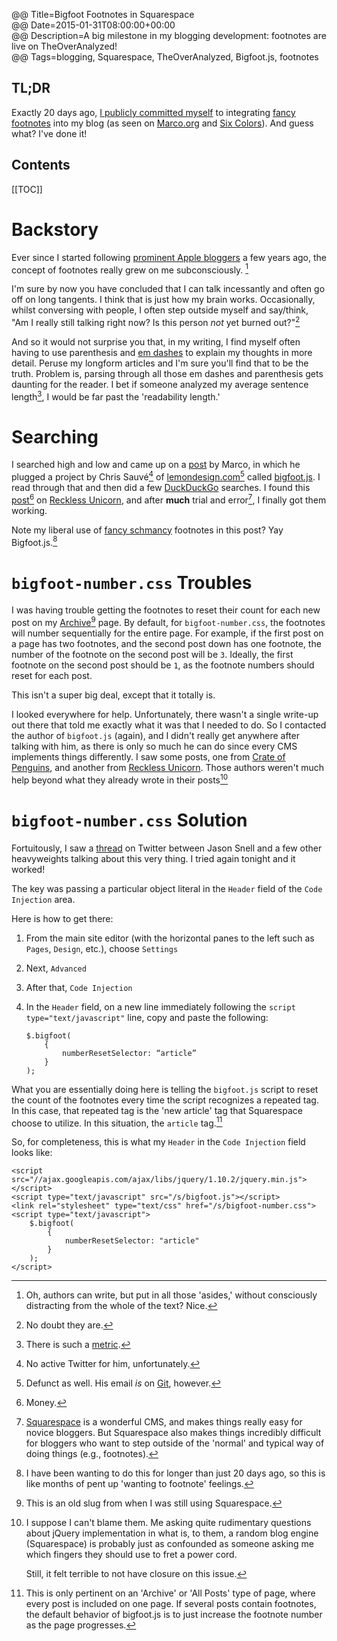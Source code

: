 @@ Title=Bigfoot Footnotes in Squarespace  
@@ Date=2015-01-31T08:00:00+00:00  
@@ Description=A big milestone in my blogging development: footnotes are live on TheOverAnalyzed!  
@@ Tags=blogging, Squarespace, TheOverAnalyzed, Bigfoot.js, footnotes  

## TL;DR

Exactly 20 days ago, [I publicly committed myself][twitter] to integrating [fancy footnotes][bigfootjs] into my blog (as seen on [Marco.org][marco] and [Six Colors][sixcolors]). And guess what? I've done it!

<h2>Contents</h2>

[[TOC]]

# Backstory

Ever since I started following [prominent Apple bloggers][daringfireball] a few years ago, the concept of footnotes really grew on me subconsciously. [^sc]

I'm sure by now you have concluded that I can talk incessantly and often go off on long tangents. I think that is just how my brain works. Occasionally, whilst conversing with people, I often step outside myself and say/think, "Am I really still talking right now? Is this person *not* yet burned out?"[^bo]

And so it would not surprise you that, in my writing, I find myself often having to use parenthesis and [em dashes][thepunctuationguide] to explain my thoughts in more detail. Peruse my longform articles and I'm sure you'll find that to be the truth. Problem is, parsing through all those em dashes and parenthesis gets daunting for the reader. I bet if someone analyzed my average sentence length[^asl], I would be far past the 'readability length.'

# Searching

I searched high and low and came up on a [post][marco 2] by Marco, in which he plugged a project by Chris Sauvé[^csa] of [lemondesign.com][lemondesign][^ld] called [bigfoot.js][bigfootjs]. I read through that and then did a few [DuckDuckGo][duckduckgo] searches. I found this [post][recklessunicorn][^bfs] on [Reckless Unicorn][recklessunicorn 2], and after **much** trial and error[^te], I finally got them working. 

Note my liberal use of [fancy schmancy][urbandictionary] footnotes in this post? Yay Bigfoot.js.[^pu]

# `bigfoot-number.css` Troubles

I was having trouble getting the footnotes to reset their count for each new post on my [Archive](/posts)[^old] page. By default, for `bigfoot-number.css`, the footnotes will number sequentially for the entire page. For example, if the first post on a page has two footnotes, and the second post down has one footnote, the number of the footnote on the second post will be `3`. Ideally, the first footnote on the second post should be `1`, as the footnote numbers should reset for each post. 

This isn't a super big deal, except that it totally is. 

I looked everywhere for help. Unfortunately, there wasn't a single write-up out there that told me exactly what it was that I needed to do. So I contacted the author of `bigfoot.js` (again), and I didn't really get anywhere after talking with him, as there is only so much he can do since every CMS implements things differently. I saw some posts, one from [Crate of Penguins][crateofpenguins], and another from [Reckless Unicorn][recklessunicorn 3]. Those authors weren't much help beyond what they already wrote in their posts[^tp]

# `bigfoot-number.css` Solution

Fortuitously, I saw a [thread][twitter 2] on Twitter between Jason Snell and a few other heavyweights talking about this very thing. I tried again tonight and it worked!

The key was passing a particular object literal in the `Header` field of the `Code Injection` area.

Here is how to get there:

1. From the main site editor (with the horizontal panes to the left such as `Pages`, `Design`, etc.), choose `Settings`
2. Next, `Advanced`
3. After that, `Code Injection`
4. In the `Header` field, on a new line immediately following the `script type="text/javascript"` line, copy and paste the following:

	```
	$.bigfoot(
		{
			numberResetSelector: “article”
		}
	);
    ```
    
What you are essentially doing here is telling the `bigfoot.js` script to reset the count of the footnotes every time the script recognizes a repeated tag. In this case, that repeated tag is the 'new article' tag that Squarespace choose to utilize. In this situation, the `article` tag.[^ar]

So, for completeness, this is what my `Header` in the `Code Injection` field looks like:

```
<script src="//ajax.googleapis.com/ajax/libs/jquery/1.10.2/jquery.min.js"></script>
<script type="text/javascript" src="/s/bigfoot.js"></script>
<link rel="stylesheet" type="text/css" href="/s/bigfoot-number.css">
<script type="text/javascript">
	$.bigfoot(
		{
			numberResetSelector: "article"
		}
	);
</script>
```

[^ar]: This is only pertinent on an 'Archive' or 'All Posts' type of page, where every post is included on one page. If several posts contain footnotes, the default behavior of bigfoot.js is to just increase the footnote number as the page progresses.
[^asl]: There is such a [metric][wordpress].
[^bfs]: Money.
[^bo]: No doubt they are. 
[^csa]: No active Twitter for him, unfortunately.
[^ld]: Defunct as well. His email *is* on [Git][github], however.
[^old]: This is an old slug from when I was still using Squarespace.
[^pu]: I have been wanting to do this for longer than just 20 days ago, so this is like months of pent up 'wanting to footnote' feelings.
[^sc]: Oh, authors can write, but put in all those 'asides,' without consciously distracting from the whole of the text? Nice.
[^te]: [Squarespace][ss] is a wonderful CMS, and makes things really easy for novice bloggers. But Squarespace also makes things incredibly difficult for bloggers who want to step outside of the 'normal' and typical way of doing things (e.g., footnotes). 
[^tp]: I suppose I can't blame them. Me asking quite rudimentary questions about jQuery implementation in what is, to them, a random blog engine (Squarespace) is probably just as confounded as someone asking me which fingers they should use to fret a power cord. 

	Still, it felt terrible to not have closure on this issue.
	
[bigfootjs]: http://www.bigfootjs.com
[crateofpenguins]: http://crateofpenguins.com/blog/2013-12-add-bigfoot-to-squarespace-sites
[daringfireball]: http://www.daringfireball.net
[duckduckgo]: https://duckduckgo.com/?q=bigfootjs&t=osx
[github]: https://github.com/lemonmade
[lemondesign]: http://www.lemondesign.com
[marco]: http://www.marco.org/
[marco 2]: http://www.marco.org/2013/12/15/bigfoot
[recklessunicorn]: http://recklessunicorn.net/blog/2014/2/11/how-to-use-bigfoot-on-squarespace
[recklessunicorn 2]: http://recklessunicorn.net/
[recklessunicorn 3]: http://recklessunicorn.net/blog/2014/2/11/how-to-use-bigfoot-on-squarespacecra
[sixcolors]: http://www.sixcolors.com
[ss]: http://www.sqarespace.com
[thepunctuationguide]: http://www.thepunctuationguide.com/em-dash.html
[twitter]: https://twitter.com/TheOverAnalyzed/status/553716002999898112
[twitter 2]: https://twitter.com/jsnell/status/560581646248722433
[urbandictionary]: http://www.urbandictionary.com/define.php?term=Fancy+Schmancy
[wordpress]: https://strainindex.wordpress.com/2008/07/28/the-average-sentence-length/